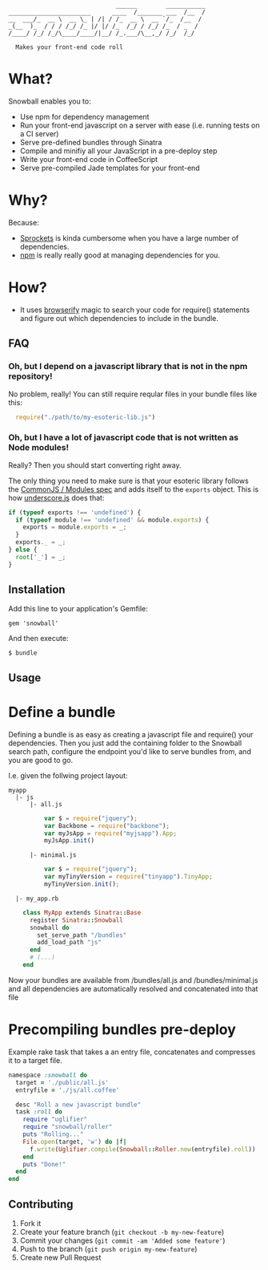```
                              ______        ___________
_______________________      ____  /_______ ___  /__  /
__  ___/_  __ \  __ \_ | /| / /_  __ \  __ `/_  /__  / 
_(__  )_  / / / /_/ /_ |/ |/ /_  /_/ / /_/ /_  / _  /  
/____/ /_/ /_/\____/____/|__/ /_.___/\__,_/ /_/  /_/  
                                                              
  Makes your front-end code roll
```

# What?
Snowball enables you to:

  - Use npm for dependency management
  - Run your front-end javascript on a server with ease (i.e. running tests on a CI server)
  - Serve pre-defined bundles through Sinatra
  - Compile and minifiy all your JavaScript in a pre-deploy step
  - Write your front-end code in CoffeeScript
  - Serve pre-compiled Jade templates for your front-end

# Why?
Because:

  - [Sprockets](https://github.com/sstephenson/sprockets) is kinda cumbersome when you have a large number of dependencies.
  - [npm](http://npmjs.org) is really really good at managing dependencies for you.

# How?
  - It uses [browserify](https://github.com/substack/node-browserify) magic to search your code for require() statements and figure
    out which dependencies to include in the bundle.

## FAQ

### Oh, but I depend on a javascript library that is not in the npm repository!

No problem, really! You can still require reqular files in your bundle files like this:
  
```js
  require("./path/to/my-esoteric-lib.js")
```

### Oh, but I have a lot of javascript code that is not written as Node modules!

Really? Then you should start converting right away.

The only thing you need to make sure is that your esoteric library follows the [CommonJS / Modules spec](http://wiki.commonjs.org/wiki/Modules/1.1) 
and adds itself to the `exports` object. This is how [underscore.js](http://underscorejs.org/docs/underscore.html#section-10) does that:
```js
if (typeof exports !== 'undefined') {
  if (typeof module !== 'undefined' && module.exports) {
    exports = module.exports = _;
  }
  exports._ = _;
} else {
  root['_'] = _;
}
```

## Installation

Add this line to your application's Gemfile:

    gem 'snowball'

And then execute:

    $ bundle

## Usage

# Define a bundle

Defining a bundle is as easy as creating a javascript file and require() your dependencies. Then you just 
add the containing folder to the Snowball search path, configure the endpoint you'd like to
serve bundles from, and you are good to go.

I.e. given the follwing project layout:

```
myapp
  |- js
      |- all.js
```
```js
          var $ = require("jquery");
          var Backbone = require("backbone");
          var myJsApp = require("myjsapp").App;
          myJsApp.init()
```
```
      |- minimal.js
```
```js
          var $ = require("jquery");
          var myTinyVersion = require("tinyapp").TinyApp;
          myTinyVersion.init();
```
```
  |- my_app.rb
```
```ruby
    class MyApp extends Sinatra::Base
      register Sinatra::Snowball
      snowball do
        set_serve_path "/bundles"
        add_load_path "js"
      end
      # (...)
    end
```

Now your bundles are available from /bundles/all.js and /bundles/minimal.js and all dependencies are automatically
resolved and concatenated into that file

# Precompiling bundles pre-deploy

Example rake task that takes a an entry file, concatenates and compresses it to a target file.

```ruby
namespace :snowball do
  target = './public/all.js'
  entryfile = './js/all.coffee'

  desc "Roll a new javascript bundle"
  task :roll do
    require "uglifier"
    require "snowball/roller"
    puts "Rolling..."
    File.open(target, 'w') do |f|
      f.write(Uglifier.compile(Snowball::Roller.new(entryfile).roll))
    end
    puts "Done!"
  end
end
```

## Contributing

1. Fork it
2. Create your feature branch (`git checkout -b my-new-feature`)
3. Commit your changes (`git commit -am 'Added some feature'`)
4. Push to the branch (`git push origin my-new-feature`)
5. Create new Pull Request